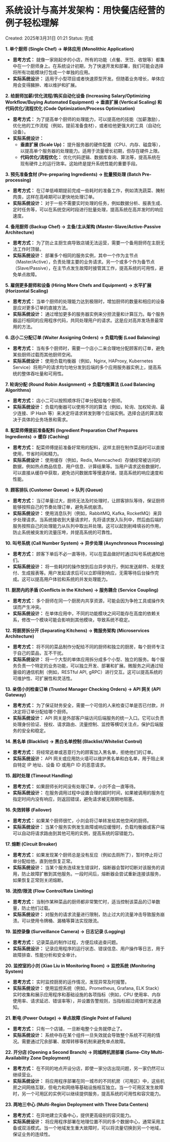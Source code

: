 # 系统设计与高并发架构：用快餐店经营的例子轻松理解

Created: 2025年3月31日 01:21
Status: 完成

**1. 单个厨师 (Single Chef) → 单体应用 (Monolithic Application)**

- **思考方式：** 就像一家刚起步的小店，所有的功能（点餐、烹饪、收银等）都集中在一个厨师身上。在系统设计初期，为了快速开发和部署，我们可能会选择将所有功能模块打包成一个单独的应用。
- **实际系统设计：** 适用于小型项目或者快速原型开发。但随着业务增长，单体应用会变得臃肿、难以维护和扩展。

**2. 给厨师加薪/优化流程/购买自动化设备 (Increasing Salary/Optimizing Workflow/Buying Automated Equipment) → 垂直扩展 (Vertical Scaling) 和 代码优化/流程优化 (Code Optimization/Process Optimization)**

- **思考方式：** 为了提高单个厨师的处理能力，可以提高他的技能（加薪激励），优化他的工作流程（例如，提前准备食材），或者给他更强大的工具（自动化设备）。
- **实际系统设计：**
    - **垂直扩展 (Scale Up)：** 提升服务器的硬件配置（CPU、内存、磁盘等），以提高单个服务器的处理能力。适用于流量增长初期，但存在硬件上限。
    - **代码优化/流程优化：** 优化代码逻辑、数据库查询、算法等，提高系统在现有硬件上的运行效率。这始终是提升系统性能的重要手段。

**3. 预先准备食材 (Pre-preparing Ingredients) → 批量预处理 (Batch Pre-processing)**

- **思考方式：** 在订单低峰期提前完成一些耗时的准备工作，例如清洗蔬菜、腌制肉类，这样在高峰期可以更快地处理订单。
- **实际系统设计：** 对于一些不需要实时处理的任务，例如数据分析、报表生成、定时任务等，可以在系统空闲时段进行批量处理，提高系统在高并发时的响应速度。

**4. 备用厨师 (Backup Chef) → 主备/主从架构 (Master-Slave/Active-Passive Architecture)**

- **思考方式：** 为了防止主厨生病导致店铺无法运营，需要一个备用厨师在主厨无法工作时顶替。
- **实际系统设计：** 部署多个相同的服务实例，其中一个作为主节点（Master/Active），负责处理主要的业务请求。另一个或多个作为备节点（Slave/Passive），在主节点发生故障时接管其工作，提高系统的可用性，避免单点故障。

**5. 雇佣更多厨师和设备 (Hiring More Chefs and Equipment) → 水平扩展 (Horizontal Scaling)**

- **思考方式：** 当单个厨师的处理能力达到极限时，增加厨师的数量和相应的设备是应对更多订单的直接方法。
- **实际系统设计：** 通过增加更多的服务器实例来分担流量和计算压力。每个服务器运行相同的应用程序代码，共同处理用户的请求。这是应对高并发场景最常用的方法。

**6. 店小二分配订单 (Waiter Assigning Orders) → 负载均衡 (Load Balancing)**

- **思考方式：** 当有多个厨师时，需要一个店小二来合理地分配顾客的订单，避免某些厨师过载而其他厨师空闲。
- **实际系统设计：** 使用负载均衡器（例如，Nginx, HAProxy, Kubernetes Service）将用户的请求均匀地分发到后端的多个应用服务器实例上，提高系统的整体吞吐量和可用性。

**7. 轮询分配 (Round Robin Assignment) → 负载均衡算法 (Load Balancing Algorithms)**

- **思考方式：** 店小二可以按照顺序将订单分配给每个厨师。
- **实际系统设计：** 负载均衡器可以使用不同的算法（例如，轮询、加权轮询、最少连接、IP Hash 等）来决定将请求转发到哪个后端实例。选择合适的算法取决于具体的业务场景和需求。

**8. 配菜师傅提前准备配料 (Ingredient Preparation Chef Prepares Ingredients) → 缓存 (Caching)**

- **思考方式：** 配菜师傅提前准备好常用的配料，这样主厨在制作菜品时可以直接使用，节省时间和精力。
- **实际系统设计：** 使用缓存（例如，Redis, Memcached）存储经常被访问的数据，例如热点商品信息、用户信息、计算结果等。当用户请求这些数据时，可以直接从缓存中获取，避免访问数据库等慢速存储，提高系统的响应速度和性能。

**9. 顾客排队 (Customer Queue) → 队列 (Queue)**

- **思考方式：** 当订单量过大，厨师无法及时处理时，让顾客排队等待，保证厨师能够按照自己的节奏处理订单，避免系统崩溃。
- **实际系统设计：** 使用消息队列（例如，RabbitMQ, Kafka, RocketMQ）来异步处理请求。当系统接收到大量请求时，先将请求放入队列中，然后由后端的服务按照自己的处理能力从队列中取出并处理。这可以起到削峰填谷的作用，防止系统被突发的流量压垮，并提高系统的可靠性。

**10. 叫号系统 (Call Number System) → 异步处理 (Asynchronous Processing)**

- **思考方式：** 顾客下单后不必一直等待，可以在菜品做好时通过叫号系统通知他们。
- **实际系统设计：** 将一些耗时的操作放到后台异步执行，例如发送邮件、处理支付、生成报表等。用户发起请求后可以立即得到响应，无需等待后台操作完成。这可以提高用户体验和系统的并发处理能力。

**11. 厨房内的矛盾 (Conflicts in the Kitchen) → 服务耦合 (Service Coupling)**

- **思考方式：** 多个厨师在同一个厨房内共享资源，可能会因为争抢工具或操作失误而产生冲突。
- **实际系统设计：** 在单体应用中，不同的功能模块之间可能存在高度的依赖关系，修改一个模块可能会影响到其他模块，导致系统不稳定。

**12. 将厨房拆分开 (Separating Kitchens) → 微服务架构 (Microservices Architecture)**

- **思考方式：** 将不同的菜品制作分配给不同的厨师和独立的厨房，每个厨师专注于自己的菜品，互不干扰。
- **实际系统设计：** 将一个大型的单体应用拆分成多个小型、独立的服务。每个服务负责一个特定的业务功能，可以独立开发、部署和扩展。微服务之间通过轻量级的通信机制（例如，RESTful API, gRPC）进行交互。这可以提高系统的可维护性、可扩展性和灵活性。

**13. 亲信小刘检查订单 (Trusted Manager Checking Orders) → API 网关 (API Gateway)**

- **思考方式：** 为了保证财务安全，需要一个可信的人来检查订单是否已付款，并决定将订单分配给哪个厨师。
- **实际系统设计：** API 网关是外部客户端访问后端服务的统一入口。它可以负责处理身份验证、授权、请求路由、流量控制、监控等横切关注点，保护后端服务的安全和稳定。

**14. 黑名单 (Blacklist) → 黑白名单控制 (Blacklist/Whitelist Control)**

- **思考方式：** 将经常逃单或恶意行为的顾客加入黑名单，拒绝他们的订单。
- **实际系统设计：** API 网关或应用防火墙可以维护黑名单和白名单，用于阻止来自特定 IP 地址、设备 ID 或用户 ID 的恶意请求。

**15. 超时处理 (Timeout Handling)**

- **思考方式：** 如果厨师长时间没有处理订单，小刘不会一直等待。
- **实际系统设计：** 在服务调用过程中设置合理的超时时间，如果被调用的服务在指定时间内没有响应，则返回错误，避免请求被无限期地阻塞。

**16. 失效转移 (Failover)**

- **思考方式：** 如果某个厨师很忙，小刘会将订单转发给其他空闲的厨师。
- **实际系统设计：** 当某个服务实例发生故障或响应缓慢时，负载均衡器或客户端可以自动将请求路由到其他可用的实例，提高系统的容错能力。

**17. 熔断 (Circuit Breaker)**

- **思考方式：** 如果发现某个厨师总是没有反应（例如去厕所了），暂时停止将订单分配给他，直到他恢复正常。
- **实际系统设计：** 当某个服务连续发生错误时，熔断器会暂时切断对该服务的调用，防止故障扩散到其他服务。一段时间后，熔断器会尝试重新连接该服务，如果恢复正常则关闭熔断。

**18. 流控/限流 (Flow Control/Rate Limiting)**

- **思考方式：** 当制作某种菜品的厨师都非常繁忙时，适当控制该菜品的订单数量，防止他们过载。
- **实际系统设计：** 对服务的请求流量进行限制，防止过大的流量冲击导致服务崩溃。可以使用令牌桶、漏桶等算法实现限流。

**19. 监控录像 (Surveillance Camera) → 日志记录 (Logging)**

- **思考方式：** 记录菜品的制作过程，方便后续追查问题。
- **实际系统设计：** 记录应用程序的运行状态、错误信息、用户操作等日志，用于故障排查、性能分析和安全审计。

**20. 监控室的小刘 (Xiao Liu in Monitoring Room) → 监控系统 (Monitoring System)**

- **思考方式：** 实时监控厨房的运作情况，发现异常及时报警。
- **实际系统设计：** 使用监控系统（例如，Prometheus, Grafana, ELK Stack）实时收集和展示应用程序和基础设施的各项指标（例如，CPU 使用率、内存使用率、请求延迟、错误率等），并设置告警规则，当指标超过阈值时发送通知。

**21. 断电 (Power Outage) → 单点故障 (Single Point of Failure)**

- **思考方式：** 只有一个店铺，一旦断电整个业务就停止了。
- **实际系统设计：** 系统中存在某个组件一旦失效就会导致整个系统不可用的情况。需要通过冗余部署、故障转移等机制来避免单点故障。

**22. 开分店 (Opening a Second Branch) → 同城跨机房部署 (Same-City Multi-Availability Zone Deployment)**

- **思考方式：** 在不同的地点开设分店，即使一家分店出现问题，另一家仍然可以继续营业。
- **实际系统设计：** 将应用程序部署在同一城市的不同机房（可用区）中，这些机房之间网络互联，但电力和网络等基础设施相互独立。当一个可用区发生故障时，另一个可用区的实例可以继续提供服务，提高系统的可用性和容灾能力。

**23. 两地三中心 (Multi-Region Deployment with Three Data Centers)**

- **思考方式：** 在异地建立灾备中心，提供更高级别的容灾能力。
- **实际系统设计：** 将应用程序部署在地理位置不同的多个数据中心，通常采用主备或双活模式。当一个地域发生重大故障时，可以将流量切换到另一个地域，保证业务的连续性。